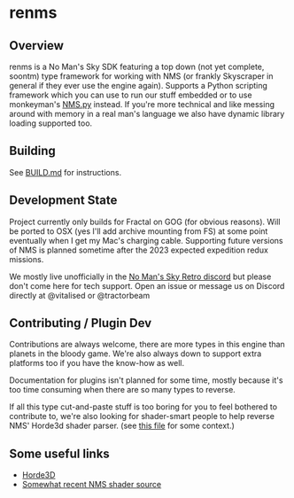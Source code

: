 # renms

## Overview

renms is a No Man's Sky SDK featuring a top down (not yet complete, soontm) type framework for working with NMS (or frankly Skyscraper in general if they ever use the engine again). Supports a Python scripting framework which you can use to run our stuff embedded or to use monkeyman's [NMS.py](https://github.com/monkeyman192/NMS.py) instead. If you're more technical and like messing around with memory in a real man's language we also have dynamic library loading supported too.

## Building

See [BUILD.md](docs/BUILD.md) for instructions.

## Development State

Project currently only builds for Fractal on GOG (for obvious reasons). Will be ported to OSX (yes I'll add archive mounting from FS) at some point eventually when I get my Mac's charging cable. Supporting future versions of NMS is planned sometime after the 2023 expected expedition redux missions.

We mostly live unofficially in the [No Man's Sky Retro discord](https://discord.gg/tEYNuMmAvR) but please don't come here for tech support. Open an issue or message us on Discord directly at @vitalised or @tractorbeam

## Contributing / Plugin Dev

Contributions are always welcome, there are more types in this engine than planets in the bloody game. We're also always down to support extra platforms too if you have the know-how as well.

Documentation for plugins isn't planned for some time, mostly because it's too time consuming when there are so many types to reverse.

If all this type cut-and-paste stuff is too boring for you to feel bothered to contribute to, we're also looking for shader-smart people to help reverse NMS' Horde3d shader parser. (see [this file](https://github.com/horde3d/Horde3D/blob/master/Horde3D/Source/Horde3DEngine/egShader.cpp#L495) for some context.)

## Some useful links

* [Horde3D](https://github.com/horde3d/Horde3D/)
* [Somewhat recent NMS shader source](https://github.com/EthanRDoesMC/NMS-ShaderCode)
